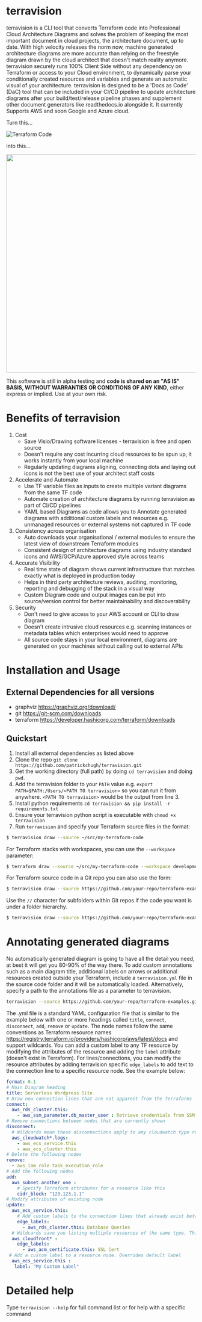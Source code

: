 # terravision
terravision is a CLI tool that converts Terraform code into Professional Cloud Architecture Diagrams and solves the problem of keeping the most important document in cloud projects, the architecture document, up to date. With high velocity releases the norm now, machine generated architecture diagrams are more accurate than relying on the freestyle diagram drawn by the cloud architect that doesn't match reality anymore. terravision securely runs 100% Client Side without any dependency on Terraform or access to your Cloud environment, to dynamically parse your conditionally created resources and variables and generate an automatic visual of your architecture. terravision is designed to be a 'Docs as Code' (DaC) tool that can be included in your CI/CD pipeline to update architecture diagrams after your build/test/release pipeline phases and supplement other document generators like readthedocs.io alongside it. It currently Supports AWS and soon Google and Azure cloud.

Turn this... 

![Terraform Code](./images/code.png "Turn Terraform code")

into this...

<img src="./images/architecture.png" width="640" height="580">


This software is still in alpha testing and **code is shared on an "AS IS" BASIS, WITHOUT WARRANTIES OR CONDITIONS OF ANY KIND**, either express or implied. Use at your own risk.

# Benefits of terravision
1. Cost
	- Save Visio/Drawing software licenses - terravision is free and open source
	- Doesn't require any cost incurring cloud resources to be spun up, it works instantly from your local machine
	- Regularly updating diagrams aligning, connecting dots and laying out icons is not the best use of your architect staff costs
2. Accelerate and Automate
	- Use TF variable files as inputs to create multiple variant diagrams from the same TF code
	- Automate creation of architecture diagrams by running terravision as part of CI/CD pipelines
	- YAML based Diagrams as code allows you to Annotate generated diagrams with additional custom labels and resources  e.g. unmanaged resources or external systems not captured in TF code
3. Consistency across organisation
	- Auto downloads your organisational / external modules to ensure the latest view of downstream Terraform modules
	- Consistent design of architecture diagrams using industry standard icons and AWS/GCP/Azure approved style across teams 
4. Accurate Visibility 
	- Real time state of diagram shows current infrastructure that matches exactly what is deployed in production today
	- Helps in third party architecture reviews, auditing, monitoring, reporting and debugging of the stack in a visual way
	- Custom Diagram code and output images can be put into source/version control for better maintainability and discoverability
5. Security
	- Don't need to give access to your AWS account or CLI to draw diagram
	- Doesn't create intrusive cloud resources  e.g. scanning instances or metadata tables which enterprises would need to approve
  	- All source code stays in your local environment, diagrams are generated on your machines without calling out to external APIs

# Installation and Usage

## External Dependencies for all versions
* graphviz https://graphviz.org/download/
* git https://git-scm.com/downloads
* terraform https://developer.hashicorp.com/terraform/downloads

## Quickstart
1. Install all external dependencies as listed above
2. Clone the repo ``git clone https://github.com/patrickchugh/terravision.git``
3. Get the working directory (full path) by doing `cd terravision` and doing `pwd`.
4. Add the terravision folder to your `PATH` value e.g. ``export PATH=$PATH:/Users/<PATH TO terravision>`` so you can run it from anywhere. `<PATH TO terravision>` would be the output from line 3.
5. Install python requirements ``cd terravision && pip install -r requirements.txt``
6. Ensure your terravision python script is executable with ``chmod +x terravision``
7. Run `terravision` and specify your Terraform source files in the format:
``` bash
$ terravision draw --source ~/src/my-terraform-code
```

For Terraform stacks with workspaces, you can use the `--workspace` parameter:
```bash
$ terraform draw --source ~/src/my-terraform-code --workspace development
```

For Terraform source code in a Git repo you can also use the form:
``` bash
$ terravision draw --source https://github.com/your-repo/terraform-examples.git
```
Use the `//` character for subfolders within Git repos if the code you want is under a folder hierarchy.
``` bash
$ terravision draw --source https://github.com/your-repo/terraform-examples.git//mysubfolder/secondfolder/
```

# Annotating generated diagrams
No automatically generated diagram is going to have all the detail you need, at best it will get you 80-90% of the way there. To add custom annotations such as a main diagram title, additional labels on arrows or additional resources created outside your Terraform, include a `terravision.yml` file in the source code folder and it will be automatically loaded. Alternatively, specify a path to the annotations file as a parameter to terravision. 

``` bash
terravision --source https://github.com/your-repo/terraform-examples.git --annotate /Users/me/MyDocuments/annotations.yml
```

The .yml file is a standard YAML configuration file that is similar to the example below with one or more headings called `title`, `connect`, `disconnect`, `add`, `remove` or `update`. The node names follow the same conventions as Terraform resource names https://registry.terraform.io/providers/hashicorp/aws/latest/docs and support wildcards. You can add a custom label to any TF resource by modifying the attributes of the resource and adding the `label` attribute (doesn't exist in Terraform). For lines/connections, you can modify the resource attributes by adding terravision specific `edge_labels` to add text to the connection line to a specific resource node. See the example below:

``` yaml
format: 0.1
# Main Diagram heading
title: Serverless Wordpress Site
# Draw new connection lines that are not apparent from the Terraforms
connect:
  aws_rds_cluster.this:
    - aws_ssm_parameter.db_master_user : Retrieve credentials from SSM
# Remove connections between nodes that are currently shown
disconnect:
  # Wildcards mean these disconnections apply to any cloudwatch type resource called logs
  aws_cloudwatch*.logs:
    - aws_ecs_service.this
    - aws_ecs_cluster.this
# Delete the following nodes
remove:
  - aws_iam_role.task_execution_role
# Add the following nodes
add:
  aws_subnet.another_one :
    # Specify Terraform attributes for a resource like this 
    cidr_block: "123.123.1.1"
# Modify attributes of existing node
update:
  aws_ecs_service.this:
    # Add custom labels to the connection lines that already exist between ECS->RDS
    edge_labels:
      - aws_rds_cluster.this: Database Queries
  # Wildcards save you listing multiple resources of the same type. This edge label is added to all CF->ACM connections.
  aws_cloudfront* :
    edge_labels:
      - aws_acm_certificate.this: SSL Cert
 # Add a custom label to a resource node. Overrides default label
  aws_ecs_service.this :
   label: "My Custom Label"

```

# Detailed help

Type ``terravision --help`` for full command list or for help with a specific command
